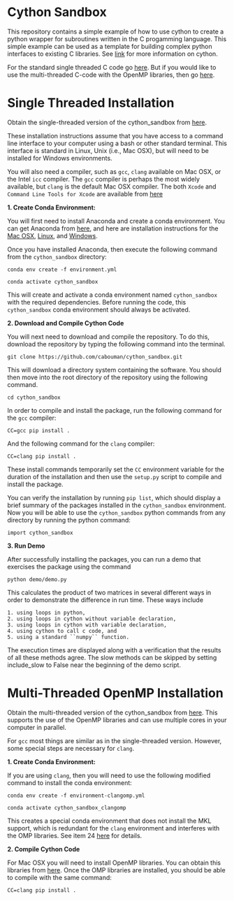 # Cython Sandbox

This repository contains a simple example of how to use cython to create a python wrapper for subroutines written in the C progamming language.
This simple example can be used as a template for building complex python interfaces to existing C libraries.
See [link](https://suzyahyah.github.io/cython/programming/2018/12/01/Gotchas-in-Cython.html) for more information on cython.

For the standard single threaded C code go [here](https://github.com/cabouman/cython_sandbox).
But if you would like to use the multi-threaded C-code with the OpenMP libraries, then go [here](https://github.com/cabouman/cython_sandbox/tree/openmp).

# Single Threaded Installation

Obtain the single-threaded version of the cython_sandbox from [here](https://github.com/cabouman/cython_sandbox).

These installation instructions assume that you have access to a command line interface to your computer 
using a bash or other standard terminal.
This interface is standard in Linux, Unix (i.e., Mac OSX), but will need to be installed for Windows environments.

You will also need a compiler, such as ``gcc``, ``clang`` available on Mac OSX, or the Intel ``icc`` compiler.
The ``gcc`` compiler is perhaps the most widely available, but ``clang`` is the default Mac OSX compiler.
The both ``Xcode`` and ``Command Line Tools for Xcode`` are available from [here](https://developer.apple.com/download/more/)

**1. Create Conda Environment:**

You will first need to install Anaconda and create a conda environment.
You can get Anaconda from [here](https://www.anaconda.com/products/individual), and here are installation instructions for the
[Mac OSX](https://problemsolvingwithpython.com/01-Orientation/01.04-Installing-Anaconda-on-MacOS/), 
[Linux](https://problemsolvingwithpython.com/01-Orientation/01.05-Installing-Anaconda-on-Linux/), and 
[Windows](https://problemsolvingwithpython.com/01-Orientation/01.03-Installing-Anaconda-on-Windows/).

Once you have installed Anaconda, then execute the following command from the ``cython_sandbox`` directory:

``conda env create -f environment.yml``

``conda activate cython_sandbox``

This will create and activate a conda environment named ``cython_sandbox`` with the required dependencies.
Before running the code, this ``cython_sandbox`` conda environment should always be activated.

**2. Download and Compile Cython Code**

You will next need to download and compile the repository.
To do this, download the repository by typing the following command into the terminal.

``git clone https://github.com/cabouman/cython_sandbox.git``

This will download a directory system containing the software.
You should then move into the root directory of the repository using the following command.

``cd cython_sandbox``

In order to compile and install the package, run the following command for the ``gcc`` compiler:

``CC=gcc pip install .``

And the following command for the ``clang`` compiler:

``CC=clang pip install .``

These install commands temporarily set the ``CC`` environment variable for the duration of the installation 
and then use the ``setup.py`` script to compile and install the package.

You can verify the installation by running ``pip list``, which should display a brief summary of the packages installed in the ``cython_sandbox`` environment.
Now you will be able to use the ``cython_sandbox`` python commands from any directory by running the python command:

``import cython_sandbox``

**3. Run Demo**

After successfully installing the packages, you can run a demo that exercises the package using the command

``python demo/demo.py``

This calculates the product of two matrices in several different ways in order to demonstrate the difference
in run time.   These ways include 

    1. using loops in python, 
    2. using loops in cython without variable declaration,
    3. using loops in cython with variable declaration, 
    4. using cython to call c code, and 
    5. using a standard ``numpy`` function.  

The execution times are displayed along with a verification that the results of all these methods
agree.  The slow methods can be skipped by setting include_slow to False near the beginning of the demo script.  


# Multi-Threaded OpenMP Installation

Obtain the multi-threaded version of the cython_sandbox from [here](https://github.com/cabouman/cython_sandbox/tree/openmp).
This supports the use of the OpenMP libraries and can use multiple cores in your computer in parallel.

For ``gcc`` most things are similar as in the single-threaded version.
However, some special steps are necessary for ``clang``.

**1. Create Conda Environment:**

If you are using ``clang``, then you will need to use the following modified command to install the conda environment:

``conda env create -f environment-clangomp.yml``

``conda activate cython_sandbox_clangomp``

This creates a special conda environment that does not install the MKL support, which is redundant for the ``clang`` environment and interferes with the OMP libraries.
See item 24 [here](https://stackoverflow.com/questions/53014306/error-15-initializing-libiomp5-dylib-but-found-libiomp5-dylib-already-initial) for details.


**2. Compile Cython Code**

For Mac OSX you will need to install OpenMP libraries.
You can obtain this libraries from [here](https://mac.r-project.org/openmp/).
Once the OMP libraries are installed, you should be able to compile with the same command:

``CC=clang pip install .``
